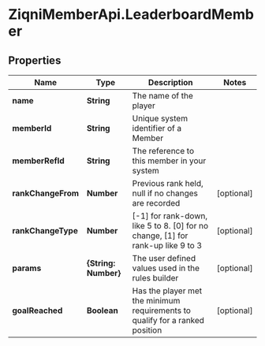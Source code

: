 # ZiqniMemberApi.LeaderboardMember

## Properties

Name | Type | Description | Notes
------------ | ------------- | ------------- | -------------
**name** | **String** | The name of the player | 
**memberId** | **String** | Unique system identifier of a Member | 
**memberRefId** | **String** | The reference to this member in your system | 
**rankChangeFrom** | **Number** | Previous rank held, null if no changes are recorded | [optional] 
**rankChangeType** | **Number** | [-1] for rank-down, like 5 to 8. [0] for no change, [1] for rank-up like 9 to 3 | [optional] 
**params** | **{String: Number}** | The user defined values used in the rules builder | [optional] 
**goalReached** | **Boolean** | Has the player met the minimum requirements to qualify for a ranked position | [optional] 



